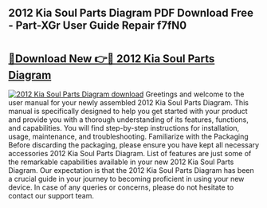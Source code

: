 ## 2012 Kia Soul Parts Diagram PDF Download Free - Part-XGr User Guide Repair f7fN0

# <h2><a href="http://dftpfl.blite.top/?on=2012+Kia+Soul+Parts+Diagram">🔗Download New 👉🔴 2012 Kia Soul Parts Diagram</a></h2>

[![2012 Kia Soul Parts Diagram download](https://i.imgur.com/lujVjoI.png)](http://dftpfl.blite.top/?on=2012+Kia+Soul+Parts+Diagram)
Greetings and welcome to the user manual for your newly assembled 2012 Kia Soul Parts Diagram. This manual is specifically designed to help you get started with your product and provide you with a thorough understanding of its features, functions, and capabilities. You will find step-by-step instructions for installation, usage, maintenance, and troubleshooting. Familiarize with the Packaging Before discarding the packaging, please ensure you have kept all necessary accessories 2012 Kia Soul Parts Diagram. List of features are just some of the remarkable capabilities available in your new 2012 Kia Soul Parts Diagram. Our expectation is that the 2012 Kia Soul Parts Diagram has been a crucial guide in your journey to becoming proficient in using your new device. In case of any queries or concerns, please do not hesitate to contact our support team.
